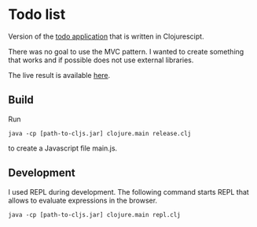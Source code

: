 # Todo list

Version of the [todo application](https://todomvc.com/) that is
written in Clojurescipt.

There was no goal to use the MVC pattern. I wanted to create something that
works and if possible does not use external libraries.

The live result is available [here](https://opestov.github.io/sketches/1/).

## Build

Run 

```
java -cp [path-to-cljs.jar] clojure.main release.clj
```

to create a Javascript file main.js.

## Development

I used REPL during development. The following command
starts REPL that allows to evaluate expressions in the browser.

```
java -cp [path-to-cljs.jar] clojure.main repl.clj
```

